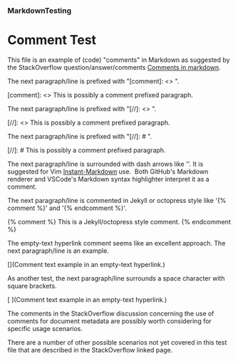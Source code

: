 
### MarkdownTesting

# Comment Test

This file is an example of (code) "comments" in Markdown
as suggested by the StackOverflow question/answer/comments 
[Comments in markdown](https://stackoverflow.com/questions/4823468/comments-in-markdown).

The next paragraph/line is prefixed with "[comment]: <> ".

[comment]: <> This is possibly a comment prefixed paragraph.

The next paragraph/line is prefixed with "[//]: <> ".

[//]: <> This is possibly a comment prefixed paragraph.

The next paragraph/line is prefixed with "[//]: # ".

[//]: # This is possibly a comment prefixed paragraph.

The next paragraph/line is surrounded with dash arrows like '<!---' and '-->'.
It is suggested for Vim [Instant-Markdown](https://github.com/suan/vim-instant-markdown) use.&nbsp; 
Both GitHub's Markdown renderer and VSCode's Markdown syntax highlighter 
interpret it as a comment.

<!---
This is a dash-arrow surrounded paragraph.
-->

The next paragraph/line is commented in Jekyll or octopress style like '{% comment %}' and '{% endcomment %}'.

{% comment %}
This is a Jekyll/octopress style comment.
{% endcomment %}

The empty-text hyperlink comment seems like an excellent approach.  The next paragraph/line is an example.

[](Comment text example in an empty-text hyperlink.)

As another test, the next paragraph/line surrounds a space character with square brackets.

[ ](Comment text example in an empty-text hyperlink.)

The comments in the StackOverflow discussion concerning the use of comments for 
document metadata are possibly worth considering for specific usage scenarios.

There are a number of other possible scenarios not yet covered in this test file
that are described in the StackOverflow linked page.
